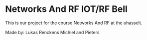 # Networks And RF IOT/RF Bell

This is our project for the course Networks And RF at the uhasselt.


Made by:
Lukas Renckens
Michiel and Pieters


